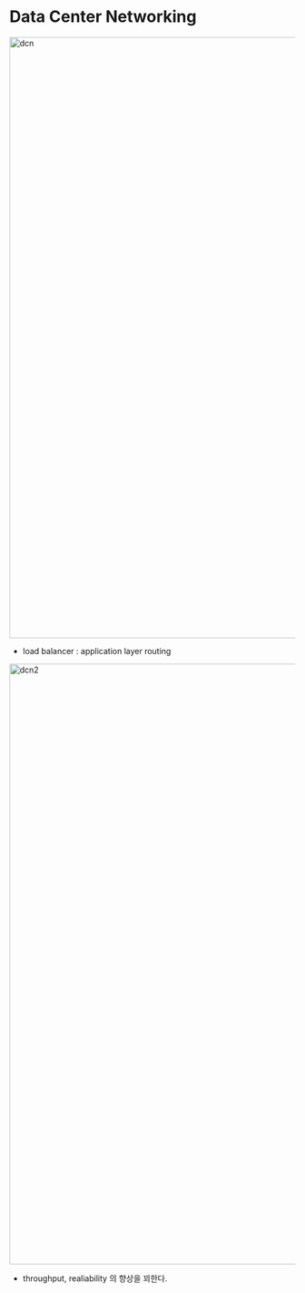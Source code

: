 # Data Center Networking

<img width="1057" alt="dcn" src="https://user-images.githubusercontent.com/48989903/146534857-866010e3-5057-4afb-8dbe-bfaac2fbfa88.png">

* load balancer : application layer routing

<img width="1056" alt="dcn2" src="https://user-images.githubusercontent.com/48989903/146535094-43ddfb77-9bbf-498f-b0ce-57d09277ef31.png">

* throughput, realiability 의 향상을 꾀한다.

